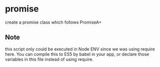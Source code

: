 # promise
create a promise class which follows PromiseA+

## Note
this script only could be executed in Node ENV since we was using require here. You can compile this to ES5 by babel in your app, or declare those variables in this file instead of using require.
